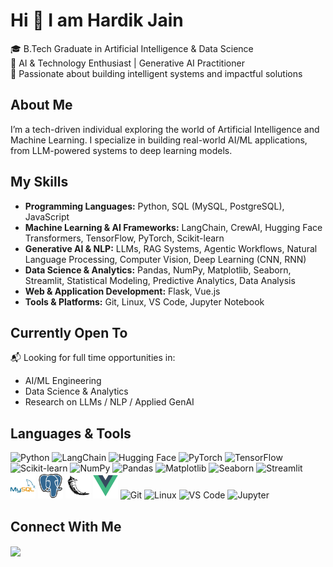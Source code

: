 #                                                         Hi 👋 I am Hardik Jain

🎓 B.Tech Graduate in Artificial Intelligence & Data Science  
🤖 AI & Technology Enthusiast | Generative AI Practitioner  
🚀 Passionate about building intelligent systems and impactful solutions


## About Me

I’m a tech-driven individual exploring the world of Artificial Intelligence and Machine Learning. I specialize in building real-world AI/ML applications, from LLM-powered systems to deep learning models.


## My Skills

- **Programming Languages:** Python, SQL (MySQL, PostgreSQL), JavaScript
- **Machine Learning & AI Frameworks:** LangChain, CrewAI, Hugging Face Transformers, TensorFlow, PyTorch, Scikit-learn
- **Generative AI & NLP:** LLMs, RAG Systems, Agentic Workflows, Natural Language Processing, Computer Vision, Deep Learning (CNN, RNN)
- **Data Science & Analytics:** Pandas, NumPy, Matplotlib, Seaborn, Streamlit, Statistical Modeling, Predictive Analytics, Data Analysis
- **Web & Application Development:** Flask, Vue.js
- **Tools & Platforms:** Git, Linux, VS Code, Jupyter Notebook


## Currently Open To

📬 Looking for full time opportunities in:
- AI/ML Engineering
- Data Science & Analytics
- Research on LLMs / NLP / Applied GenAI


## Languages & Tools

<p align="left">
    <img src="https://www.svgrepo.com/show/452091/python.svg" alt="Python" width="40"/>
    <img src="https://raw.githubusercontent.com/LangChainAI/langchain/master/docs/static/img/favicon.ico" alt="LangChain" width="40"/>
    <img src="https://huggingface.co/datasets/huggingface/brand-assets/resolve/main/hf-logo.svg" alt="Hugging Face" width="40"/>
    <img src="https://www.vectorlogo.zone/logos/pytorch/pytorch-icon.svg" alt="PyTorch" width="40"/>
    <img src="https://www.vectorlogo.zone/logos/tensorflow/tensorflow-icon.svg" alt="TensorFlow" width="40"/>
    <img src="https://upload.wikimedia.org/wikipedia/commons/0/05/Scikit_learn_logo_small.svg" alt="Scikit-learn" width="40"/>
    <img src="https://cdn.jsdelivr.net/gh/devicons/devicon/icons/numpy/numpy-original.svg" alt="NumPy" width="40"/>
    <img src="https://cdn.jsdelivr.net/gh/devicons/devicon/icons/pandas/pandas-original.svg" alt="Pandas" width="40"/>
    <img src="https://matplotlib.org/_static/logo2_compressed.svg" alt="Matplotlib" width="40"/>
    <img src="https://seaborn.pydata.org/_static/logo-wide-lightbg.svg" alt="Seaborn" width="80"/>
    <img src="https://streamlit.io/images/brand/streamlit-logo-secondary-colormark-darktext.svg" alt="Streamlit" width="80"/>
    <img src="https://raw.githubusercontent.com/devicons/devicon/master/icons/mysql/mysql-original-wordmark.svg" alt="MySQL" width="40"/>
    <img src="https://raw.githubusercontent.com/devicons/devicon/master/icons/postgresql/postgresql-original.svg" alt="PostgreSQL" width="40"/>
    <img src="https://raw.githubusercontent.com/devicons/devicon/master/icons/flask/flask-original.svg" alt="Flask" width="40"/>
    <img src="https://raw.githubusercontent.com/devicons/devicon/master/icons/vuejs/vuejs-original.svg" alt="Vue.js" width="40"/>
    <img src="https://www.vectorlogo.zone/logos/git-scm/git-scm-icon.svg" alt="Git" width="40"/>
    <img src="https://www.vectorlogo.zone/logos/linux/linux-icon.svg" alt="Linux" width="40"/>
    <img src="https://code.visualstudio.com/assets/images/code-stable.png" alt="VS Code" width="40"/>
    <img src="https://cdn.jsdelivr.net/gh/devicons/devicon/icons/jupyter/jupyter-original.svg" alt="Jupyter" width="40"/>
</p>

## Connect With Me

<a href="https://www.linkedin.com/in/hardik-jain-9b36a1227/" ><img align="center" src="https://www.svgrepo.com/show/81143/linkedin.svg" height=40px  wieght=40px /></a>
